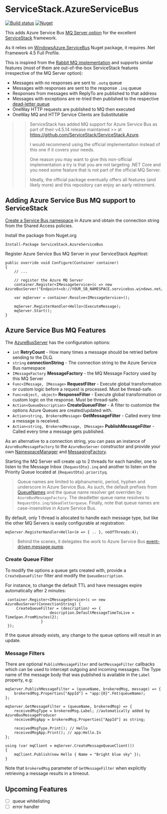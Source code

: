 # ServiceStack.AzureServiceBus

[![Build status](https://ci.appveyor.com/api/projects/status/2c1ackhg6rloriok/branch/master?svg=true)](https://ci.appveyor.com/project/onlyann/servicestack-azureservicebus/branch/master)
[![Nuget](https://img.shields.io/nuget/v/ServiceStack.AzureServiceBus.svg)](https://www.nuget.org/packages/ServiceStack.AzureServiceBus/)


This adds Azure Service Bus [MQ Server option](http://docs.servicestack.net/messaging) for the excellent [ServiceStack](https://github.com/serviceStack/serviceStack) framework.

As it relies on [WindowsAzure.ServiceBus](https://www.nuget.org/packages/WindowsAzure.ServiceBus/) Nuget package, it requires .Net Framework 4.5 Full Profile.

This is inspired from the [Rabbit MQ implementation](http://docs.servicestack.net/rabbit-mq) and supports similar features (most of them are out-of-the-box ServiceStack features irrespective of the MQ Server option):
- Messages with no responses are sent to `.outq` queue
- Messages with responses are sent to the response `.inq` queue
- Responses from messages with ReplyTo are published to that address
- Messages with exceptions are re-tried then published to the respective [dead-letter queue](https://docs.microsoft.com/en-us/azure/service-bus-messaging/service-bus-dead-letter-queues)
- OneWay HTTP requests are published to MQ then executed
- OneWay MQ and HTTP Service Clients are Substitutable


>> ServiceStack has added MQ support for Azure Service Bus as part of their v4.5.14 release maintained >> at https://github.com/ServiceStack/ServiceStack.Azure.
>>
>> I would recommend using the official implementation instead of this one if it covers your needs.
>> 
>> One reason you may want to give this non-official implementation a try is that you are not targeting
>> .NET Core and you need some feature that is not part of the official MQ Server.
>>
>> Ideally, the official package eventually offers all features (and likely more) and this repository can enjoy
>> an early retirement.

## Adding Azure Service Bus MQ support to ServiceStack

[Create a Service Bus namespace](https://docs.microsoft.com/en-us/azure/service-bus-messaging/service-bus-create-namespace-portal) in Azure and obtain the connection string from the Shared Access policies. 

Install the package from Nuget.org
```
Install-Package ServiceStack.AzureServiceBus
```

Register Azure Service Bus MQ Server in your ServiceStack AppHost:

```
public override void Configure(Container container) 
{
    // ...

    // register the Azure MQ Server
    container.Register<IMessageService>(c => new AzureBusServer("Endpoint=sb://YOUR_SB_NAMESPACE.servicebus.windows.net/;SharedAccessKeyName=YOUR_ACCESS_KEY;SharedAccessKey=****"));

    var mqServer = container.Resolve<IMessageService>();

    mqServer.RegisterHandler<Hello>(ExecuteMessage);
    mqServer.Start();
}
```

## Azure Service Bus MQ Features

The [AzureBusServer](src\ServiceStack.AzureServiceBus\AzureBusServer.cs) has the configuration options:
- `int` **RetryCount** - How many times a message should be retried before sending to the DLQ.
- `string` **connectionString** - The connection string to the Azure Service Bus namespace
- `IMessageFactory` **MessageFactory** - the MQ Message Factory used by this MQ Server
- `Func<IMessage, IMessage>` **RequestFilter** - Execute global transformation or custom logic before a request is processed. Must be thread-safe.
- `Func<object, object>` **ResponseFilter** - Execute global transformation or custom logic on the response. Must be thread-safe.
- `Action<QueueDescription>` **CreateQueueFilter** - A filter to customize the options Azure Queues are created/updated with.
- `Action<string, BrokeredMessage>` **GetMessageFilter** - Called every time a message is received.
- `Action<string, BrokeredMessage, IMessage>` **PublishMessageFilter** - Called every time a message gets published.

As an alternative to a connection string, you can pass an instance of `AzureBusMessageFactory` to the `AzureBusServer` constructor and provide your own [NamespaceManager](https://docs.microsoft.com/en-us/dotnet/api/microsoft.servicebus.namespacemanager?redirectedfrom=MSDN&view=azureservicebus-4.1.1#microsoft_servicebus_namespacemanager) and [MessagingFactory](https://docs.microsoft.com/en-us/dotnet/api/microsoft.servicebus.messaging.messagingfactory?view=azureservicebus-4.1.1).

Starting the MQ Server will create up to 2 threads for each handler, one to listen to the Message Inbox `{RequestDto}.inq` and another to listen on the Priority Queue located at `{RequestDto}.priorityq`.

> Queue names are limited to alphanumeric, period, hyphen and underscore in Azure Service Bus. As such, the default prefixes from [QueueNames](https://github.com/ServiceStack/ServiceStack/blob/master/src/ServiceStack.Interfaces/Messaging/QueueNames.cs) and the queue name resolver get overriden by `AzureBusMessageFactory`. The deadletter queue name resolves to `RequestDto.inq/$deadletterqueue`. 
> Finally, note that queue names are case-insensitive in Azure Service Bus.

By default, only 1 thread is allocated to handle each message type, but like the other MQ Servers is easily configurable at registration:

```
mqServer.RegisterHandler<Hello>(m => { .. }, noOfThreads:4);
```

> Behind the scenes, it delegates the work to Azure Service Bus [event-driven message pump](https://docs.microsoft.com/en-us/dotnet/api/microsoft.servicebus.messaging.messagereceiver.onmessage?view=azureservicebus-4.1.1#Microsoft_ServiceBus_Messaging_MessageReceiver_OnMessage_System_Action_Microsoft_ServiceBus_Messaging_BrokeredMessage__Microsoft_ServiceBus_Messaging_OnMessageOptions_).

### Create Queue Filter

To modify the options a queue gets created with, provide a `CreateQueueFilter` filter and modify the `QueueDescription`.

For instance, to change the default TTL and have messages expire automatically after 2 minutes:
```
 container.Register<IMessageService>(c => new AzureBusServer(ConnectionString) {
     CreateQueueFilter = (description) => {
                    description.DefaultMessageTimeToLive = TimeSpan.FromMinutes(2);
                }
 });
```

If the queue already exists, any change to the queue options will result in an update.

### Message Filters

There are optional `PublishMessageFilter` and `GetMessageFilter` callbacks which can be used to intercept outgoing and incoming messages. The Type name of the message body that was published is available in the `Label` property, e.g:

```
mqServer.PublishMessageFilter = (queueName, brokeredMsg, message) => {
    brokeredMsg.Properties["AppId"] = "app:{0}".Fmt(queueName);
};

mqServer.GetMessageFilter = (queueName, brokeredMsg) => {
    receivedMsgType = brokeredMsg.Label; //automatically added by AzureBusMessageProducer
    receivedMsgApp = brokeredMsg.Properties["AppId"] as string;

    receivedMsgType.Print(); // Hello
    receivedMsgApp.Print(); // app:Hello.In
};

using (var mqClient = mqServer.CreateMessageQueueClient())
{
    mqClient.Publish(new Hello { Name = "Bright blue sky" });
}
```

Note that `brokeredMsg` parameter of `GetMessageFilter` when explicitly retrieving a message results in a timeout.

## Upcoming Features

- [ ] queue whitelisting
- [ ] error handler